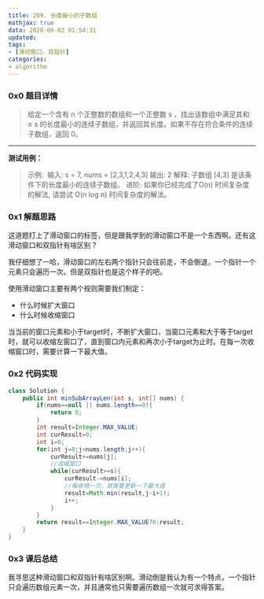 ```yaml
---
title: 209. 长度最小的子数组
mathjax: true
data: 2020-06-02 01:54:31
updated:
tags:
- [滑动窗口，双指针]
categories:
- algorithm
---
```



### 0x0 题目详情

>给定一个含有 n 个正整数的数组和一个正整数 s ，找出该数组中满足其和 ≥ s 的长度最小的连续子数组，并返回其长度。如果不存在符合条件的连续子数组，返回 0。

---

**测试用例：**
>示例: 
输入: s = 7, nums = [2,3,1,2,4,3]
输出: 2
解释: 子数组 [4,3] 是该条件下的长度最小的连续子数组。
进阶:
如果你已经完成了O(n) 时间复杂度的解法, 请尝试 O(n log n) 时间复杂度的解法。


### 0x1 解题思路

这道题打上了滑动窗口的标签，但是跟我学到的滑动窗口不是一个东西啊。还有这滑动窗口和双指针有啥区别？

我仔细想了一哈，滑动窗口的左右两个指针只会往前走，不会倒退，一个指针一个元素只会遍历一次。但是双指针也是这个样子的吧。

使用滑动窗口主要有两个规则需要我们制定：

- 什么时候扩大窗口
- 什么时候收缩窗口

当当前的窗口元素和小于target时，不断扩大窗口，当窗口元素和大于等于target时，就可以收缩左窗口了，直到窗口内元素和再次小于target为止时。在每一次收缩窗口时，需要计算一下最大值。

### 0x2 代码实现

``` java
class Solution {
    public int minSubArrayLen(int s, int[] nums) {
        if(nums==null || nums.length==0){
            return 0;
        }
        int result=Integer.MAX_VALUE;
        int curResult=0;
        int i=0;
        for(int j=0;j<nums.length;j++){
            curResult+=nums[j];
            //收缩窗口
            while(curResult>=s){
                curResult-=nums[i];
                //每收缩一次，就需要更新一下最大值
                result=Math.min(result,j-i+1);
                i++;
            }
        }
        return result==Integer.MAX_VALUE?0:result;
    }
}
```

### 0x3 课后总结

我寻思这种滑动窗口和双指针有啥区别啊。滑动倒是我认为有一个特点，一个指针只会遍历数组元素一次，并且通常也只需要遍历数组一次就可求得答案。
